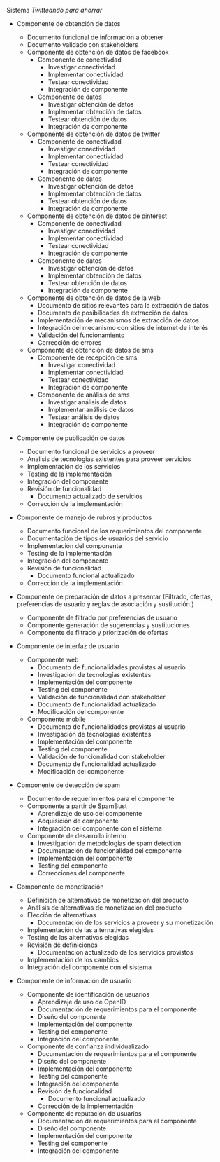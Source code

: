 Sistema _Twitteando para ahorrar_
  + Componente de obtención de datos
    + Documento funcional de información a obtener
    + Documento validado con stakeholders
    + Componente de obtención de datos de facebook
      + Componente de conectivdad
         * Investigar conectividad
         * Implementar conectividad
         * Testear conectividad 
         * Integración de componente
      + Componente de datos
         * Investigar obtención de datos
         * Implementar obtención de datos
         * Testear obtención de datos
         * Integración de componente
    + Componente de obtención de datos de twitter 
      + Componente de conectivdad
         * Investigar conectividad
         * Implementar conectividad
         * Testear conectividad 
         * Integración de componente
      + Componente de datos
         * Investigar obtención de datos
         * Implementar obtención de datos
         * Testear obtención de datos
         * Integración de componente
    + Componente de obtención de datos de pinterest 
      + Componente de conectivdad
         * Investigar conectividad
         * Implementar conectividad
         * Testear conectividad 
         * Integración de componente
      + Componente de datos
         * Investigar obtención de datos
         * Implementar obtención de datos
         * Testear obtención de datos
         * Integración de componente
    + Componente de obtención de datos de la web
      + Documento de sitios relevantes para la extracción de datos
      + Documento de posibilidades de extracción de datos
      * Implementación de mecanismos de extracción de datos
      * Integración del mecanismo con sitios de internet de interés
      * Validación del funcionamiento
      * Corrección de errores 
    + Componente de obtención de datos de sms
      + Componente de recepción de sms
         * Investigar conectividad
         * Implementar conectividad
         * Testear conectividad 
         * Integración de componente
      + Componente de análisis de sms 
         * Investigar análisis de datos
         * Implementar análisis de datos
         * Testear análisis de datos
         * Integración de componente
  + Componente de publicación de datos 
      + Documento funcional de servicios a proveer
      * Analisis de tecnologias existentes para proveer servicios
      * Implementación de los servicios
      * Testing de la implementación
      * Integración del componente
      * Revisión de funcionalidad
        + Documento actualizado de servicios
      * Corrección de la implementación
  + Componente de manejo de rubros y productos
      + Documento funcional de los requerimientos del componente
      + Documentación de tipos de usuarios del servicio 
      * Implementación del componente
      * Testing de la implementación
      * Integración del componente
      * Revisión de funcionalidad
        + Documento funcional actualizado
      * Corrección de la implementación
  + Componente de preparación de datos a presentar
      (Filtrado, ofertas, preferencias de usuario y reglas de asociación y sustitución.)
    + Componente de filtrado por preferencias de usuario
    + Componente generación de sugerencias y sustituciones
    + Componente de filtrado y priorización de ofertas

  + Componente de interfaz de usuario
    + Componente web
       + Documento de funcionalidades provistas al usuario 
       * Investigación de tecnologías existentes  
       * Implementación del componente 
       * Testing del componente 
       * Validación de funcionalidad con stakeholder
        + Documento de funcionalidad actualizado
       * Modificación del componente
    + Componente mobile
       + Documento de funcionalidades provistas al usuario 
       * Investigación de tecnologías existentes  
       * Implementación del componente 
       * Testing del componente 
       * Validación de funcionalidad con stakeholder
        + Documento de funcionalidad actualizado
       * Modificación del componente

  + Componente de detección de spam
    + Documento de requerimientos para el componente
    + Componente a partir de SpamBust
       * Aprendizaje de uso del componente
       * Adquisición de componente
       * Integración del componente con el sistema
    + Componente de desarrollo interno 
       * Investigación de metodologías de spam detection
       + Documentación de funcionalidad del componente
       * Implementación del componente
       * Testing del componente
       * Correcciones del componente

  + Componente de monetización 
      * Definición de alternativas de monetización del producto
      * Análisis de alternativas de monetización del producto
      * Elección de alternativas
         + Documentación de los servicios a proveer y su monetización
      * Implementación de las alternativas elegidas
      * Testing de las alternativas elegidas
      * Revisión de definiciones 
         + Documentación actualizado de los servicios provistos
      * Implementación de los cambios
      * Integración del componente con el sistema

  + Componente de información de usuario
	  + Componente de identificación de usuarios 
      	* Aprendizaje de uso de OpenID
	  	* Documentación de requerimientos para el componente
		* Diseño del componente
		* Implementación del componente
		* Testing del componente
		* Integración del componente
      + Componente de confianza individualizado 
	  	* Documentación de requerimientos para el componente
	  	* Diseño del componente 
		* Implementación del componente
		* Testing del componente
		* Integración del componente
		* Revisión de funcionalidad
			+ Documento funcional actualizado
		* Corrección de la implementación
	  + Componente de reputación de usuarios 
	  	* Documentación de requerimientos para el componente
	  	* Diseño del componente 
		* Implementación del componente
		* Testing del componente
		* Integración del componente
